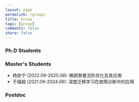 ```yaml
---
layout: page
permalink: /group/
title: Group
tags: [group]
comments: false
share: false
---
```



### Ph.D Students

### Master's Students
* 杨安宁 (2022.09-2025.06): 稀疏黎曼流形优化及其应用
* 于福超 (2021.09-2024.06): 深度迁移学习在故障诊断中的应用


### Postdoc
